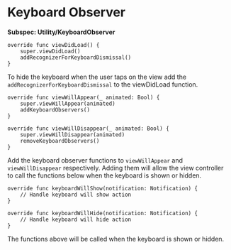 # Keyboard Observer

**Subspec: Utility/KeyboardObserver**

```
override func viewDidLoad() {
    super.viewDidLoad()
    addRecognizerForKeyboardDismissal()
}
```

To hide the keyboard when the user taps on the view add the `addRecognizerForKeyboardDismissal` to the viewDidLoad function.

```
override func viewWillAppear(_ animated: Bool) {
    super.viewWillAppear(animated)
    addKeyboardObservers()
}

override func viewWillDisappear(_ animated: Bool) {
    super.viewWillDisappear(animated)
    removeKeyboardObservers()
}
```

Add the keyboard observer functions to `viewWillAppear` and `viewWillDisappear` respectively. Adding them will allow the view controller to call the functions below when the keyboard is shown or hidden.

```
override func keyboardWillShow(notification: Notification) {
    // Handle keyboard will show action
}

override func keyboardWillHide(notification: Notification) {
    // Handle keyboard will hide action
}
```

The functions above will be called when the keyboard is shown or hidden.
